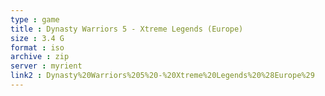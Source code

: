 ```yaml
---
type : game
title : Dynasty Warriors 5 - Xtreme Legends (Europe)
size : 3.4 G
format : iso
archive : zip
server : myrient
link2 : Dynasty%20Warriors%205%20-%20Xtreme%20Legends%20%28Europe%29
---
```

